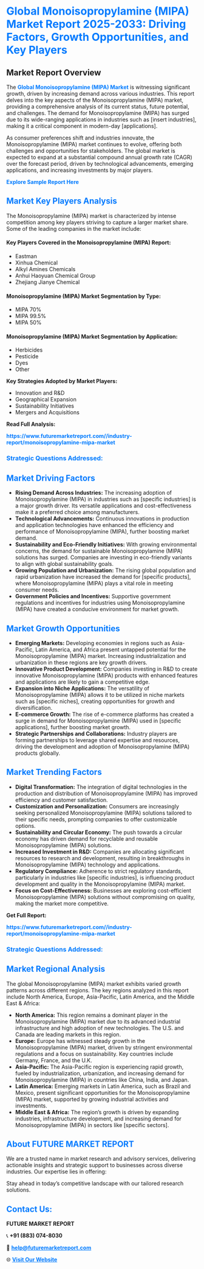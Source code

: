 <h1 style="color: #007BFF;">Global Monoisopropylamine (MIPA) Market Report 2025-2033: Driving Factors, Growth Opportunities, and Key Players</h1>

<section id="overview">
<h2>Market Report Overview</h2>
<p>The <a href="https://www.futuremarketreport.com//industry-report/monoisopropylamine-mipa-market" style="color: #007BFF; text-decoration: none;"><strong>Global Monoisopropylamine (MIPA) Market</strong></a> is witnessing significant growth, driven by increasing demand across various industries. This report delves into the key aspects of the Monoisopropylamine (MIPA) market, providing a comprehensive analysis of its current status, future potential, and challenges. The demand for Monoisopropylamine (MIPA) has surged due to its wide-ranging applications in industries such as [insert industries], making it a critical component in modern-day [applications].</p>
<p>As consumer preferences shift and industries innovate, the Monoisopropylamine (MIPA) market continues to evolve, offering both challenges and opportunities for stakeholders. The global market is expected to expand at a substantial compound annual growth rate (CAGR) over the forecast period, driven by technological advancements, emerging applications, and increasing investments by major players.</p>
</section>

<section id="overview">
<p><a href="https://www.futuremarketreport.com//request-sample/reportId=47200" style="color: #007BFF; text-decoration: none;"><strong>Explore Sample Report Here</strong></a></p>
</section>

<section id="key-players">
<h2 style="color: #007BFF;">Market Key Players Analysis</h2>
<p>The Monoisopropylamine (MIPA) market is characterized by intense competition among key players striving to capture a larger market share. Some of the leading companies in the market include:</p>
<h4>Key Players Covered in the Monoisopropylamine (MIPA) Report:</h4>
<ul><li>Eastman</li><li>Xinhua Chemical</li><li>Alkyl Amines Chemicals</li><li>Anhui Haoyuan Chemical Group</li><li>Zhejiang Jianye Chemical</li></ul>
<h4>Monoisopropylamine (MIPA) Market Segmentation by Type:</h4>
<ul><li>MIPA 70%</li><li>MIPA 99.5%</li><li>MIPA 50%</li></ul>

<h4>Monoisopropylamine (MIPA) Market Segmentation by Application:</h4>
<ul><li>Herbicides</li><li>Pesticide</li><li>Dyes</li><li>Other</li></ul>
<p><strong>Key Strategies Adopted by Market Players:</strong></p>
<ul>
<li>Innovation and R&D</li>
<li>Geographical Expansion</li>
<li>Sustainability Initiatives</li>
<li>Mergers and Acquisitions</li>
</ul>
</section>

<section>
<p><strong>Read Full Analysis: </strong></p><a href="https://www.futuremarketreport.com//industry-report/monoisopropylamine-mipa-market" style="color: #007BFF; text-decoration: none;"><strong>https://www.futuremarketreport.com//industry-report/monoisopropylamine-mipa-market</strong></a>
<h3 style="color: #007BFF;">Strategic Questions Addressed:</h3>
</section>

<section id="driving-factors">
<h2 style="color: #007BFF;">Market Driving Factors</h2>
<ul>
<li><strong>Rising Demand Across Industries:</strong> The increasing adoption of Monoisopropylamine (MIPA) in industries such as [specific industries] is a major growth driver. Its versatile applications and cost-effectiveness make it a preferred choice among manufacturers.</li>
<li><strong>Technological Advancements:</strong> Continuous innovations in production and application technologies have enhanced the efficiency and performance of Monoisopropylamine (MIPA), further boosting market demand.</li>
<li><strong>Sustainability and Eco-Friendly Initiatives:</strong> With growing environmental concerns, the demand for sustainable Monoisopropylamine (MIPA) solutions has surged. Companies are investing in eco-friendly variants to align with global sustainability goals.</li>
<li><strong>Growing Population and Urbanization:</strong> The rising global population and rapid urbanization have increased the demand for [specific products], where Monoisopropylamine (MIPA) plays a vital role in meeting consumer needs.</li>
<li><strong>Government Policies and Incentives:</strong> Supportive government regulations and incentives for industries using Monoisopropylamine (MIPA) have created a conducive environment for market growth.</li>
</ul>
</section>

<section id="growth-opportunities">
<h2 style="color: #007BFF;">Market Growth Opportunities</h2>
<ul>
<li><strong>Emerging Markets:</strong> Developing economies in regions such as Asia-Pacific, Latin America, and Africa present untapped potential for the Monoisopropylamine (MIPA) market. Increasing industrialization and urbanization in these regions are key growth drivers.</li>
<li><strong>Innovative Product Development:</strong> Companies investing in R&D to create innovative Monoisopropylamine (MIPA) products with enhanced features and applications are likely to gain a competitive edge.</li>
<li><strong>Expansion into Niche Applications:</strong> The versatility of Monoisopropylamine (MIPA) allows it to be utilized in niche markets such as [specific niches], creating opportunities for growth and diversification.</li>
<li><strong>E-commerce Growth:</strong> The rise of e-commerce platforms has created a surge in demand for Monoisopropylamine (MIPA) used in [specific applications], further boosting market growth.</li>
<li><strong>Strategic Partnerships and Collaborations:</strong> Industry players are forming partnerships to leverage shared expertise and resources, driving the development and adoption of Monoisopropylamine (MIPA) products globally.</li>
</ul>
</section>

<section id="trending-factors">
<h2 style="color: #007BFF;">Market Trending Factors</h2>
<ul>
<li><strong>Digital Transformation:</strong> The integration of digital technologies in the production and distribution of Monoisopropylamine (MIPA) has improved efficiency and customer satisfaction.</li>
<li><strong>Customization and Personalization:</strong> Consumers are increasingly seeking personalized Monoisopropylamine (MIPA) solutions tailored to their specific needs, prompting companies to offer customizable options.</li>
<li><strong>Sustainability and Circular Economy:</strong> The push towards a circular economy has driven demand for recyclable and reusable Monoisopropylamine (MIPA) solutions.</li>
<li><strong>Increased Investment in R&D:</strong> Companies are allocating significant resources to research and development, resulting in breakthroughs in Monoisopropylamine (MIPA) technology and applications.</li>
<li><strong>Regulatory Compliance:</strong> Adherence to strict regulatory standards, particularly in industries like [specific industries], is influencing product development and quality in the Monoisopropylamine (MIPA) market.</li>
<li><strong>Focus on Cost-Effectiveness:</strong> Businesses are exploring cost-efficient Monoisopropylamine (MIPA) solutions without compromising on quality, making the market more competitive.</li>
</ul>
</section>

<section>
<p><strong>Get Full Report: </strong></p><a href="https://www.futuremarketreport.com//industry-report/monoisopropylamine-mipa-market" style="color: #007BFF; text-decoration: none;"><strong>https://www.futuremarketreport.com//industry-report/monoisopropylamine-mipa-market</strong></a>
<h3 style="color: #007BFF;">Strategic Questions Addressed:</h3>
</section>


<section id="regional-analysis">
<h2 style="color: #007BFF;">Market Regional Analysis</h2>
<p>The global Monoisopropylamine (MIPA) market exhibits varied growth patterns across different regions. The key regions analyzed in this report include North America, Europe, Asia-Pacific, Latin America, and the Middle East & Africa:</p>
<ul>
<li><strong>North America:</strong> This region remains a dominant player in the Monoisopropylamine (MIPA) market due to its advanced industrial infrastructure and high adoption of new technologies. The U.S. and Canada are leading markets in this region.</li>
<li><strong>Europe:</strong> Europe has witnessed steady growth in the Monoisopropylamine (MIPA) market, driven by stringent environmental regulations and a focus on sustainability. Key countries include Germany, France, and the U.K.</li>
<li><strong>Asia-Pacific:</strong> The Asia-Pacific region is experiencing rapid growth, fueled by industrialization, urbanization, and increasing demand for Monoisopropylamine (MIPA) in countries like China, India, and Japan.</li>
<li><strong>Latin America:</strong> Emerging markets in Latin America, such as Brazil and Mexico, present significant opportunities for the Monoisopropylamine (MIPA) market, supported by growing industrial activities and investments.</li>
<li><strong>Middle East & Africa:</strong> The region’s growth is driven by expanding industries, infrastructure development, and increasing demand for Monoisopropylamine (MIPA) in sectors like [specific sectors].</li>
</ul>
</section>

<footer>
<h2 style="color: #007BFF;">About FUTURE MARKET REPORT</h2>
<p>We are a trusted name in market research and advisory services, delivering actionable insights and strategic support to businesses across diverse industries. Our expertise lies in offering:</p>

<p>Stay ahead in today’s competitive landscape with our tailored research solutions.</p>

<h2 style="color: #007BFF;">Contact Us:</h2>
<p><strong>FUTURE MARKET REPORT</strong></p>
<p>📞 <strong>+91 (883) 074-8030</strong></p>
<p>📧 <strong><a href="mailto:help@futuremarketreport.com" style="color: #007BFF;">help@futuremarketreport.com</a></strong></p>
<p>🌐 <strong><a href="https://www.futuremarketreport.com/" style="color: #007BFF;">Visit Our Website</a></strong></p>
</footer>